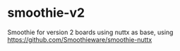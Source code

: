 # smoothie-v2
Smoothie for version 2 boards using nuttx as base, using https://github.com/Smoothieware/smoothie-nuttx

